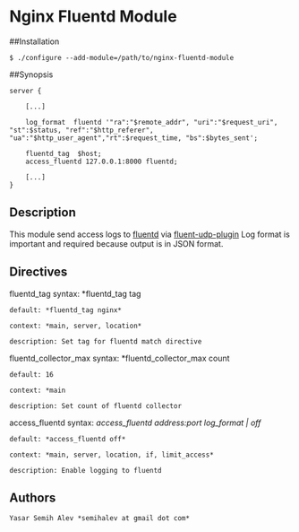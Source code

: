 # Nginx Fluentd Module 

##Installation

    $ ./configure --add-module=/path/to/nginx-fluentd-module

##Synopsis

    server {
    
        [...]
        
        log_format  fluentd '"ra":"$remote_addr", "uri":"$request_uri", "st":$status, "ref":"$http_referer", "ua":"$http_user_agent","rt":$request_time, "bs":$bytes_sent';
        
        fluentd_tag  $host;
        access_fluentd 127.0.0.1:8000 fluentd;
        
        [...]
    }

## Description

This module send access logs to [fluentd][1] via [fluent-udp-plugin][2]
Log format is important and required because output is in JSON format.

## Directives

   fluentd_tag
    syntax: *fluentd_tag tag

    default: *fluentd_tag nginx*

    context: *main, server, location*

    description: Set tag for fluentd match directive

   fluentd_collector_max
    syntax: *fluentd_collector_max count

    default: 16

    context: *main

    description: Set count of fluentd collector

   access_fluentd
    syntax: *access_fluentd address:port log_format | off*

    default: *access_fluentd off*

    context: *main, server, location, if, limit_access*

    description: Enable logging to fluentd
    
## Authors
    Yasar Semih Alev *semihalev at gmail dot com*
    
    
[1]: http://fluentd.org
[2]: https://github.com/parolkar/fluent-plugin-udp
